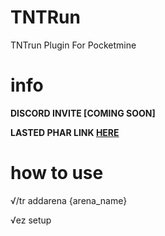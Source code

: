 # TNTRun
TNTrun Plugin For Pocketmine

# info

**DISCORD INVITE [COMING SOON]**


**LASTED PHAR LINK [HERE](https://poggit.pmmp.io/ci/piyushbest/TNTRun/TNTRun)**

# how to use 

√/tr addarena {arena_name}

√ez setup


